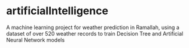 # artificialIntelligence
 A machine learning project for weather prediction in Ramallah, using a dataset of over 520 weather records to train Decision Tree and Artificial Neural Network models
